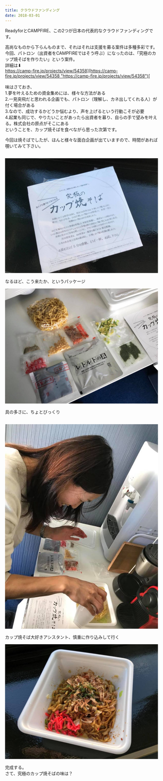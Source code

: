 ```yaml
---
title: クラウドファンディング
date: 2018-03-01
---
```



ReadyforとCAMPFIRE、この2つが日本の代表的なクラウドファンディングです。  
<!--more-->
高尚なものから下らんものまで、それはそれは支援を募る案件は多種多彩です。  
今回、パトロン（出資者をCAMPFIREではそう呼ぶ）になったのは、「究極のカップ焼そばを作りたい」という案件。  
​詳細は⬇︎  
[https://camp-fire.jp/projects/view/54358](https://camp-fire.jp/projects/view/54358 "https://camp-fire.jp/projects/view/54358")[  
​](https://camp-fire.jp/projects/view/54358)  
味はさておき、  
1\.夢を叶えるための資金集めには、様々な方法がある  
2\.一見突飛だと思われる企画でも、パトロン（理解し、カネ出してくれる人）が付く場合がある  
3\.なので、成功するかどうか悩むより、声を上げるという行動こそが必要  
4\.起業も同じで、やりたいことがあったら出資者を募り、自らの手で望みを叶える。株式会社の原点がそこにある  
ということを、カップ焼そばを食べながら思った次第です。  
  
今回は焼そばでしたが、ほんと様々な面白企画が出ていますので、時間があれば覗いてみて下さい。  
​

![画像](/images/uploads/20180302finesco2_orig.jpg)

  
​なるほど、こう来たか、というパッケージ

![画像](/images/uploads/20180302finesco1_orig.jpg)

  
具の多さに、ちょとびっくり  
​

![画像](/images/uploads/20180302finesco3_orig.jpg)

  
​カップ焼そば大好きアシスタント、慎重に作り込みして行く

![画像](/images/uploads/20180302finesco4_orig.jpg)

  
完成する。  
さて、究極のカップ焼そばの味は？
